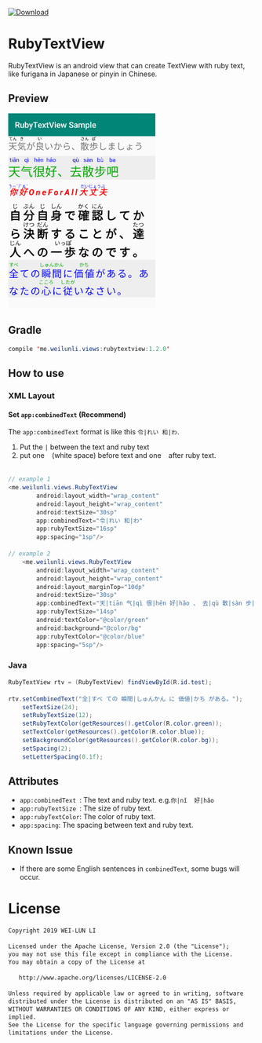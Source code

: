 [ ![Download](https://api.bintray.com/packages/b84330808/maven/rubytextview/images/download.svg) ](https://bintray.com/b84330808/maven/rubytextview/_latestVersion)

# RubyTextView
RubyTextView is an android view that can create TextView with ruby text, like furigana in Japanese or pinyin in Chinese.

## Preview
<img src="https://github.com/b84330808/RubyTextView/blob/master/screen_shot/preview.jpg" alt="preview" width="300"/>


## Gradle
```java
compile 'me.weilunli.views:rubytextview:1.2.0'
```
## How to use
### XML Layout 
####  Set `app:combinedText` (Recommend)

The `app:combinedText` format is like this `令|れい 和|わ`. 
1. Put the `|` between the text and ruby text 
2. put one ` ` (white space) before text and one ` ` after ruby text.
```java

// example 1
<me.weilunli.views.RubyTextView
        android:layout_width="wrap_content"
        android:layout_height="wrap_content"
        android:textSize="30sp"
        app:combinedText="令|れい 和|わ"
        app:rubyTextSize="16sp"
        app:spacing="1sp"/>

// example 2
    <me.weilunli.views.RubyTextView
        android:layout_width="wrap_content"
        android:layout_height="wrap_content"
        android:layout_marginTop="10dp"
        android:textSize="30sp"
        app:combinedText="天|tiān 气|qì 很|hěn 好|hǎo 、 去|qù 散|sàn 步|bù 吧|ba"
        app:rubyTextSize="14sp"
        android:textColor="@color/green"
        android:background="@color/bg"
        app:rubyTextColor="@color/blue"
        app:spacing="5sp"/>

```

###  Java
```java
RubyTextView rtv = (RubyTextView) findViewById(R.id.test);

rtv.setCombinedText("全|すべ ての 瞬間|しゅんかん に 価値|かち がある。");
    setTextSize(24);
    setRubyTextSize(12);
    setRubyTextColor(getResources().getColor(R.color.green));
    setTextColor(getResources().getColor(R.color.blue));
    setBackgroundColor(getResources().getColor(R.color.bg));
    setSpacing(2);
    setLetterSpacing(0.1f);
```
## Attributes
- `app:combinedText `: The text and ruby text. e.g.`你|nǐ  好|hǎo` 
- `app:rubyTextSize `: The size of ruby text.
- `app:rubyTextColor`: The color of ruby text.
- `app:spacing`: The spacing between text and ruby text.

## Known Issue
- If there are some English sentences in `combinedText`, some bugs will occur. 

<!-- ## TODO
- Make the processing of adding text and rubyText easily.  -->

# License
```
Copyright 2019 WEI-LUN LI

Licensed under the Apache License, Version 2.0 (the "License");
you may not use this file except in compliance with the License.
You may obtain a copy of the License at

   http://www.apache.org/licenses/LICENSE-2.0

Unless required by applicable law or agreed to in writing, software
distributed under the License is distributed on an "AS IS" BASIS,
WITHOUT WARRANTIES OR CONDITIONS OF ANY KIND, either express or implied.
See the License for the specific language governing permissions and
limitations under the License.
```